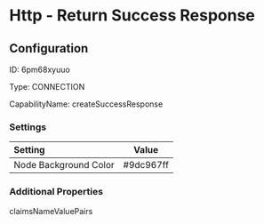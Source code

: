 # Http - Return Success Response
## Configuration
ID:  6pm68xyuuo

Type: CONNECTION 

CapabilityName: createSuccessResponse

### Settings
| Setting | Value  |
| :------------------------ | ---------------------------------------- |
| Node Background Color | #9dc967ff | 






### Additional Properties
claimsNameValuePairs
```
```




